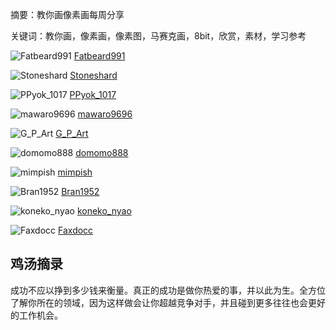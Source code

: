 摘要：教你画像素画每周分享

关键词：教你画，像素画，像素图，马赛克画，8bit，欣赏，素材，学习参考

![Fatbeard991](https://pbs.twimg.com/media/GsI8xZjaUAAu3SC?format=jpg&name=medium)
[Fatbeard991](https://x.com/Fatbeard991 "Fatbeard991")

![Stoneshard](https://pbs.twimg.com/media/GsIH0YWXYAACQo2?format=png&name=medium)
[Stoneshard](https://x.com/Stoneshard "Stoneshard")

![PPyok_1017](https://pbs.twimg.com/media/GsLU7n5WMAAxRnx?format=png&name=medium)
[PPyok_1017](https://x.com/PPyok_1017 "PPyok_1017")

![mawaro9696](https://pbs.twimg.com/media/GsLt0dzaUAIxBOm?format=png&name=900x900)
[mawaro9696](https://x.com/mawaro9696 "mawaro9696")

![G_P_Art](https://pbs.twimg.com/media/GsRZwNvaoAAqCU7?format=png&name=medium)
[G_P_Art](https://x.com/G_P_Art "G_P_Art")

![domomo888](https://pbs.twimg.com/media/GsRRV8CaMAUg1Iw?format=jpg&name=medium)
[domomo888](https://x.com/domomo888 "domomo888")

![mimpish](https://pbs.twimg.com/media/GsLdyqBaUAMvV1S?format=jpg&name=medium)
[mimpish](https://x.com/mimpish "mimpish")

![Bran1952](https://pbs.twimg.com/media/GsM_qyjWUAAH2CT?format=png&name=small)
[Bran1952](https://x.com/Bran1952 "Bran1952")

![koneko_nyao](https://pbs.twimg.com/media/GsPvig-aMAAVtgk?format=jpg&name=medium)
[koneko_nyao](https://x.com/koneko_nyao "koneko_nyao")

![Faxdocc](https://pbs.twimg.com/media/GsJTmzpWoAAANRC?format=png&name=medium)
[Faxdocc](https://x.com/Faxdocc "Faxdocc")

## 鸡汤摘录

成功不应以挣到多少钱来衡量。真正的成功是做你热爱的事，并以此为生。全方位了解你所在的领域，因为这样做会让你超越竞争对手，并且碰到更多往往也会更好的工作机会。